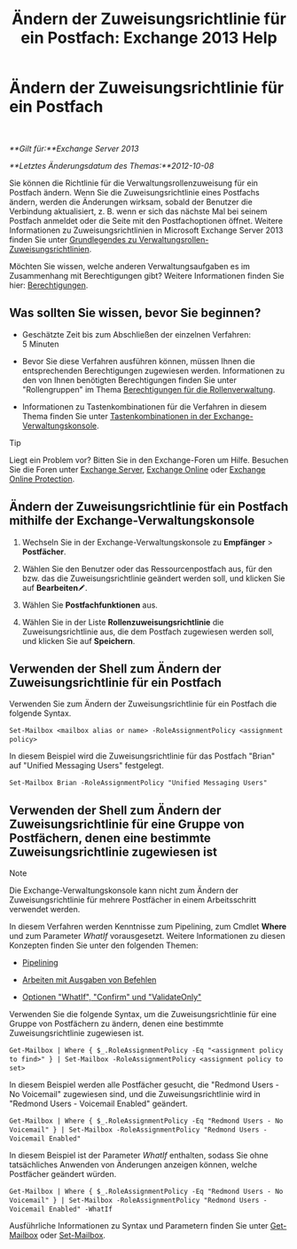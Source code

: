 ﻿---
title: 'Ändern der Zuweisungsrichtlinie für ein Postfach: Exchange 2013 Help'
TOCTitle: Ändern der Zuweisungsrichtlinie für ein Postfach
ms:assetid: 011690a5-233a-4c03-8842-92276f899a89
ms:mtpsurl: https://technet.microsoft.com/de-de/library/Dd638076(v=EXCHG.150)
ms:contentKeyID: 50474936
ms.date: 04/24/2018
mtps_version: v=EXCHG.150
ms.translationtype: HT
---

# Ändern der Zuweisungsrichtlinie für ein Postfach

 

_**Gilt für:**Exchange Server 2013_

_**Letztes Änderungsdatum des Themas:**2012-10-08_

Sie können die Richtlinie für die Verwaltungsrollenzuweisung für ein Postfach ändern. Wenn Sie die Zuweisungsrichtlinie eines Postfachs ändern, werden die Änderungen wirksam, sobald der Benutzer die Verbindung aktualisiert, z. B. wenn er sich das nächste Mal bei seinem Postfach anmeldet oder die Seite mit den Postfachoptionen öffnet. Weitere Informationen zu Zuweisungsrichtlinien in Microsoft Exchange Server 2013 finden Sie unter [Grundlegendes zu Verwaltungsrollen-Zuweisungsrichtlinien](understanding-management-role-assignment-policies-exchange-2013-help.md).

Möchten Sie wissen, welche anderen Verwaltungsaufgaben es im Zusammenhang mit Berechtigungen gibt? Weitere Informationen finden Sie hier: [Berechtigungen](permissions-exchange-2013-help.md).

## Was sollten Sie wissen, bevor Sie beginnen?

  - Geschätzte Zeit bis zum Abschließen der einzelnen Verfahren: 5 Minuten

  - Bevor Sie diese Verfahren ausführen können, müssen Ihnen die entsprechenden Berechtigungen zugewiesen werden. Informationen zu den von Ihnen benötigten Berechtigungen finden Sie unter "Rollengruppen" im Thema [Berechtigungen für die Rollenverwaltung](role-management-permissions-exchange-2013-help.md).

  - Informationen zu Tastenkombinationen für die Verfahren in diesem Thema finden Sie unter [Tastenkombinationen in der Exchange-Verwaltungskonsole](keyboard-shortcuts-in-the-exchange-admin-center-exchange-online-protection-help.md).


> [!TIP]
> Liegt ein Problem vor? Bitten Sie in den Exchange-Foren um Hilfe. Besuchen Sie die Foren unter <A href="https://go.microsoft.com/fwlink/p/?linkid=60612">Exchange Server</A>, <A href="https://go.microsoft.com/fwlink/p/?linkid=267542">Exchange Online</A> oder <A href="https://go.microsoft.com/fwlink/p/?linkid=285351">Exchange Online Protection</A>.



## Ändern der Zuweisungsrichtlinie für ein Postfach mithilfe der Exchange-Verwaltungskonsole

1.  Wechseln Sie in der Exchange-Verwaltungskonsole zu **Empfänger** \> **Postfächer**.

2.  Wählen Sie den Benutzer oder das Ressourcenpostfach aus, für den bzw. das die Zuweisungsrichtlinie geändert werden soll, und klicken Sie auf **Bearbeiten**![Bearbeitungssymbol](images/Bb124582.6f53ccb2-1f13-4c02-bea0-30690e6ea71d(EXCHG.150).gif "Bearbeitungssymbol").

3.  Wählen Sie **Postfachfunktionen** aus.

4.  Wählen Sie in der Liste **Rollenzuweisungsrichtlinie** die Zuweisungsrichtlinie aus, die dem Postfach zugewiesen werden soll, und klicken Sie auf **Speichern**.

## Verwenden der Shell zum Ändern der Zuweisungsrichtlinie für ein Postfach

Verwenden Sie zum Ändern der Zuweisungsrichtlinie für ein Postfach die folgende Syntax.

    Set-Mailbox <mailbox alias or name> -RoleAssignmentPolicy <assignment policy>

In diesem Beispiel wird die Zuweisungsrichtlinie für das Postfach "Brian" auf "Unified Messaging Users" festgelegt.

    Set-Mailbox Brian -RoleAssignmentPolicy "Unified Messaging Users"

## Verwenden der Shell zum Ändern der Zuweisungsrichtlinie für eine Gruppe von Postfächern, denen eine bestimmte Zuweisungsrichtlinie zugewiesen ist


> [!NOTE]
> Die Exchange-Verwaltungskonsole kann nicht zum Ändern der Zuweisungsrichtlinie für mehrere Postfächer in einem Arbeitsschritt verwendet werden.



In diesem Verfahren werden Kenntnisse zum Pipelining, zum Cmdlet **Where** und zum Parameter *WhatIf* vorausgesetzt. Weitere Informationen zu diesen Konzepten finden Sie unter den folgenden Themen:

  - [Pipelining](https://technet.microsoft.com/de-de/library/aa998260\(v=exchg.150\))

  - [Arbeiten mit Ausgaben von Befehlen](working-with-command-output-exchange-2013-help.md)

  - [Optionen "WhatIf", "Confirm" und "ValidateOnly"](whatif-confirm-and-validateonly-switches-exchange-2013-help.md)

Verwenden Sie die folgende Syntax, um die Zuweisungsrichtlinie für eine Gruppe von Postfächern zu ändern, denen eine bestimmte Zuweisungsrichtlinie zugewiesen ist.

    Get-Mailbox | Where { $_.RoleAssignmentPolicy -Eq "<assignment policy to find>" } | Set-Mailbox -RoleAssignmentPolicy <assignment policy to set>

In diesem Beispiel werden alle Postfächer gesucht, die "Redmond Users - No Voicemail" zugewiesen sind, und die Zuweisungsrichtlinie wird in "Redmond Users - Voicemail Enabled" geändert.

    Get-Mailbox | Where { $_.RoleAssignmentPolicy -Eq "Redmond Users - No Voicemail" } | Set-Mailbox -RoleAssignmentPolicy "Redmond Users - Voicemail Enabled"

In diesem Beispiel ist der Parameter *WhatIf* enthalten, sodass Sie ohne tatsächliches Anwenden von Änderungen anzeigen können, welche Postfächer geändert würden.

    Get-Mailbox | Where { $_.RoleAssignmentPolicy -Eq "Redmond Users - No Voicemail" } | Set-Mailbox -RoleAssignmentPolicy "Redmond Users - Voicemail Enabled" -WhatIf

Ausführliche Informationen zu Syntax und Parametern finden Sie unter [Get-Mailbox](https://technet.microsoft.com/de-de/library/bb123685\(v=exchg.150\)) oder [Set-Mailbox](https://technet.microsoft.com/de-de/library/bb123981\(v=exchg.150\)).

